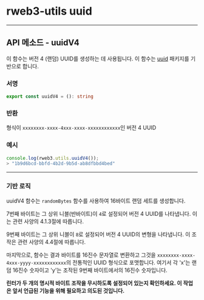 # rweb3-utils uuid

---

## API 메소드 - uuidV4

이 함수는 버전 4 (랜덤) UUID를 생성하는 데 사용됩니다. 이 함수는 [uuid](https://github.com/uuidjs/uuid/blob/main/src/v4.js#L5) 패키지를 기반으로 합니다.

### 서명

```typescript
export const uuidV4 = (): string
```

### 반환

형식이 `xxxxxxxx-xxxx-4xxx-xxxx-xxxxxxxxxxxx`인 버전 4 UUID

### 예시

```ts
console.log(rweb3.utils.uuidV4());
> "1b9d6bcd-bbfd-4b2d-9b5d-ab8dfbbd4bed"
```

---

### 기반 로직

uuidV4 함수는 `randomBytes` 함수를 사용하여 16바이트 랜덤 세트를 생성합니다.

7번째 바이트는 그 상위 니블(반바이트)이 `4`로 설정되어 버전 4 UUID를 나타냅니다. 이는 관련 사양의 4.1.3절에 따릅니다.

9번째 바이트는 그 상위 니블이 `8`로 설정되어 버전 4 UUID의 변형을 나타냅니다. 이 조작은 관련 사양의 4.4절에 따릅니다.

마지막으로, 함수는 결과 바이트를 16진수 문자열로 변환하고 그것을 `xxxxxxxx-xxxx-4xxx-yyyy-xxxxxxxxxxxx`의 전통적인 UUID 형식으로 포맷합니다. 여기서 각 'x'는 랜덤 16진수 숫자이고 'y'는 조작된 9번째 바이트에서의 16진수 숫자입니다.

**린터가 두 개의 명시적 바이트 조작을 무시하도록 설정되어 있는지 확인하세요. 이 작업은 앞서 언급된 기능을 위해 필요하고 의도된 것입니다.**